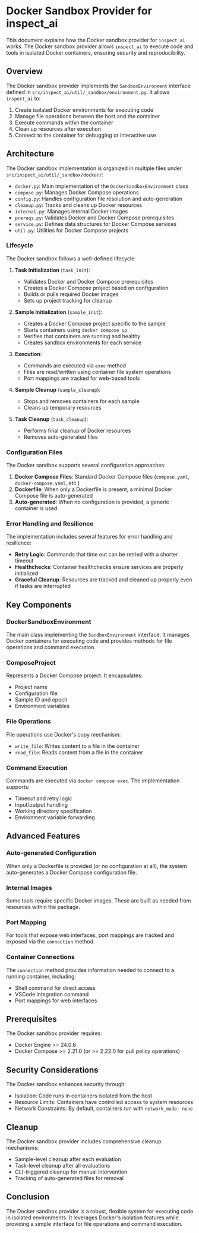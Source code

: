 # Docker Sandbox Provider for inspect_ai

This document explains how the Docker sandbox provider for `inspect_ai` works. The Docker sandbox provider allows `inspect_ai` to execute code and tools in isolated Docker containers, ensuring security and reproducibility.

## Overview

The Docker sandbox provider implements the `SandboxEnvironment` interface defined in `src/inspect_ai/util/_sandbox/environment.py`. It allows `inspect_ai` to:

1. Create isolated Docker environments for executing code
2. Manage file operations between the host and the container
3. Execute commands within the container
4. Clean up resources after execution
5. Connect to the container for debugging or interactive use

## Architecture

The Docker sandbox implementation is organized in multiple files under `src/inspect_ai/util/_sandbox/docker/`:

- `docker.py`: Main implementation of the `DockerSandboxEnvironment` class
- `compose.py`: Manages Docker Compose operations
- `config.py`: Handles configuration file resolution and auto-generation
- `cleanup.py`: Tracks and cleans up Docker resources
- `internal.py`: Manages internal Docker images
- `prereqs.py`: Validates Docker and Docker Compose prerequisites
- `service.py`: Defines data structures for Docker Compose services
- `util.py`: Utilities for Docker Compose projects

### Lifecycle

The Docker sandbox follows a well-defined lifecycle:

1. **Task Initialization** (`task_init`):
   - Validates Docker and Docker Compose prerequisites
   - Creates a Docker Compose project based on configuration
   - Builds or pulls required Docker images
   - Sets up project tracking for cleanup

2. **Sample Initialization** (`sample_init`):
   - Creates a Docker Compose project specific to the sample
   - Starts containers using `docker compose up`
   - Verifies that containers are running and healthy
   - Creates sandbox environments for each service

3. **Execution**:
   - Commands are executed via `exec` method
   - Files are read/written using container file system operations
   - Port mappings are tracked for web-based tools

4. **Sample Cleanup** (`sample_cleanup`):
   - Stops and removes containers for each sample
   - Cleans up temporary resources

5. **Task Cleanup** (`task_cleanup`):
   - Performs final cleanup of Docker resources
   - Removes auto-generated files

### Configuration Files

The Docker sandbox supports several configuration approaches:

1. **Docker Compose Files**: Standard Docker Compose files (`compose.yaml`, `docker-compose.yaml`, etc.)
2. **Dockerfile**: When only a Dockerfile is present, a minimal Docker Compose file is auto-generated
3. **Auto-generated**: When no configuration is provided, a generic container is used

### Error Handling and Resilience

The implementation includes several features for error handling and resilience:

- **Retry Logic**: Commands that time out can be retried with a shorter timeout
- **Healthchecks**: Container healthchecks ensure services are properly initialized
- **Graceful Cleanup**: Resources are tracked and cleaned up properly even if tasks are interrupted

## Key Components

### DockerSandboxEnvironment

The main class implementing the `SandboxEnvironment` interface. It manages Docker containers for executing code and provides methods for file operations and command execution.

### ComposeProject

Represents a Docker Compose project. It encapsulates:
- Project name
- Configuration file
- Sample ID and epoch
- Environment variables

### File Operations

File operations use Docker's copy mechanism:
- `write_file`: Writes content to a file in the container
- `read_file`: Reads content from a file in the container

### Command Execution

Commands are executed via `docker compose exec`. The implementation supports:
- Timeout and retry logic
- Input/output handling
- Working directory specification
- Environment variable forwarding

## Advanced Features

### Auto-generated Configuration

When only a Dockerfile is provided (or no configuration at all), the system auto-generates a Docker Compose configuration file.

### Internal Images

Some tools require specific Docker images. These are built as needed from resources within the package.

### Port Mapping

For tools that expose web interfaces, port mappings are tracked and exposed via the `connection` method.

### Container Connections

The `connection` method provides information needed to connect to a running container, including:
- Shell command for direct access
- VSCode integration command
- Port mappings for web interfaces

## Prerequisites

The Docker sandbox provider requires:
- Docker Engine >= 24.0.6
- Docker Compose >= 2.21.0 (or >= 2.22.0 for pull policy operations)

## Security Considerations

The Docker sandbox enhances security through:
- Isolation: Code runs in containers isolated from the host
- Resource Limits: Containers have controlled access to system resources
- Network Constraints: By default, containers run with `network_mode: none`

## Cleanup

The Docker sandbox provider includes comprehensive cleanup mechanisms:
- Sample-level cleanup after each evaluation
- Task-level cleanup after all evaluations
- CLI-triggered cleanup for manual intervention
- Tracking of auto-generated files for removal

## Conclusion

The Docker sandbox provider is a robust, flexible system for executing code in isolated environments. It leverages Docker's isolation features while providing a simple interface for file operations and command execution.